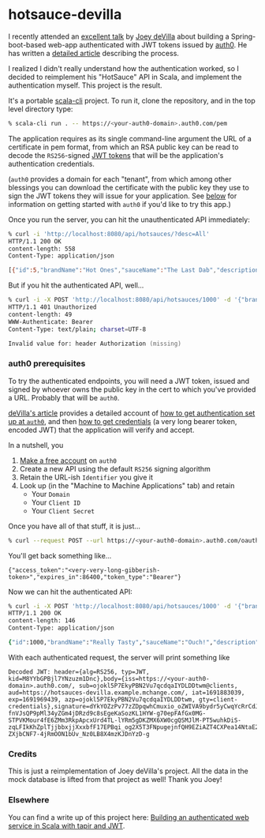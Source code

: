 # hotsauce-devilla

I recently attended an [excellent talk](https://www.meetup.com/tampa-jug/events/295033023/)
by [Joey deVilla](https://www.globalnerdy.com/) 
about building a Spring-boot-based web-app authenticated with JWT tokens issued by [auth0](https://auth0.com/).
He has written a [detailed article](https://auth0.com/blog/build-and-secure-an-api-with-spring-boot/) describing the process.

I realized I didn't really understand how the authentication worked, so I decided
to reimplement his "HotSauce" API in Scala, and implement the authentication myself.
This project is the result.

It's a portable [scala-cli](https://scala-cli.virtuslab.org/) project.
To run it, clone the repository, and in the top level directory type:

```zsh
% scala-cli run . -- https://<your-auth0-domain>.auth0.com/pem
```

The application requires as its single command-line argument
the URL of a certificate in pem format, from which an RSA public
key can be read to decode the `RS256`-signed [JWT tokens](https://jwt.io/)
that will be the application's authentication credentials.

(`auth0` provides a domain for each "tenant", from which among other blessings
you can download the certificate with the public key they use to
sign the JWT tokens they will issue for your application. See [below](#auth0-prerequisites)
for information on getting started with `auth0` if you'd like to try this app.)

Once you run the server, you can hit the unauthenticated
API immediately:

```zsh
% curl -i 'http://localhost:8080/api/hotsauces/?desc=All'
HTTP/1.1 200 OK
content-length: 558
Content-Type: application/json

[{"id":5,"brandName":"Hot Ones","sauceName":"The Last Dab","description":"More than simple mouth burn, Pepper X singes your soul. Starting with a pleasant burn in the mouth, the heat passes quickly, lulling you into a false confidence. You take another bite, enjoying the mustard and spice flavours. This would be great on jerk chicken, or Indian food! But then, WHAM! All of a sudden your skin goes cold and your stomach goes hot, and you realize the power of X.","url":"https://www.saucemania.com.au/hot-ones-the-last-dab-hot-sauce-148ml/","heat":1000000}]
```

But if you hit the authenticated API, well...

```zsh
% curl -i -X POST 'http://localhost:8080/api/hotsauces/1000' -d '{"brandName":"Really Tasty","sauceName":"Ouch!","description":"This one will hurt your mouth.","url":"https://dev.null/","heat":9000000}' 
HTTP/1.1 401 Unauthorized
content-length: 49
WWW-Authenticate: Bearer
Content-Type: text/plain; charset=UTF-8

Invalid value for: header Authorization (missing)
```

### auth0 prerequisites

To try the authenticated endpoints, you will need a JWT token, issued and signed by
whoever owns the public key in the cert to which you've provided a URL.
Probably that will be `auth0`.

[deVilla's article](https://auth0.com/blog/build-and-secure-an-api-with-spring-boot/) provides a detailed account of 
[how to get authentication set up at `auth0`](https://auth0.com/blog/build-and-secure-an-api-with-spring-boot/#Setting-Up-API-Authentication-on-the-Auth0-Side),
and then [how to get credentials](https://auth0.com/blog/build-and-secure-an-api-with-spring-boot/#Trying-Out-the-Secured-API) 
(a very long bearer token, encoded JWT) that the application will verify and accept.

In a nutshell, you 

1. [Make a free account](https://auth0.com/signup) on `auth0`
2. Create a new API using the default `RS256` signing algorithm
3. Retain the URL-ish `Identifier` you give it
4. Look up (in the "Machine to Machine Applications" tab) and retain
   - Your `Domain`
   - Your `Client ID`
   - Your `Client Secret`

Once you have all of that stuff, it is just...

```zsh
% curl --request POST --url https://<your-auth0-domain>.auth0.com/oauth/token --header 'content-type: application/json' --data '{"client_id": "<your-client-id>","client_secret": "<your-client-secret>","audience": "<your-URL-ish-identifier>","grant_type": "client_credentials"}'
```

You'll get back something like...

```
{"access_token":"<very-very-long-gibberish-token>","expires_in":86400,"token_type":"Bearer"}
```

Now we can hit the authenticated API:

```zsh
% curl -i -X POST 'http://localhost:8080/api/hotsauces/1000' -d '{"brandName":"Really Tasty","sauceName":"Ouch!","description":"This one will hurt your mouth.","url":"https://dev.null/","heat":9000000}' -H "authorization: Bearer <very-very-long-gibberish-token>"
HTTP/1.1 200 OK
content-length: 146
Content-Type: application/json

{"id":1000,"brandName":"Really Tasty","sauceName":"Ouch!","description":"This one will hurt your mouth.","url":"https://dev.null/","heat":9000000}
```

With each authenticated request, the server will print something like
```
Decoded JWT: header={alg=RS256, typ=JWT, kid=M8YYbGPBjl7YNzuzm1Dnc},body={iss=https://<your-auth0-domain>.auth0.com/, sub=ojokl5P7EkyPBN2Vu7qcdqaIYDLDDtwm@clients, aud=https://hotsauces-devilla.example.mchange.com/, iat=1691883039, exp=1691969439, azp=ojokl5P7EkyPBN2Vu7qcdqaIYDLDDtwm, gty=client-credentials},signature=dYkYOZzPv77zZDpqwhCmuxio_oZWIVA9bydr5yCwqYcRrCdJRZW_bNzgHufI4LLM-fnVJsQP9pMl34yZGm4jDRzd9c8sEgeKaSozKL1HYW-g70epFAfGx0MG-STPVKMour4fE6ZMm3RkpApcxUrd4TL-lYRm5gDKZMX6XW0cgQSMJlM-PT5wuhkDiS-zqLFIkKhZplTjjbbxjjXxxbfF17EPBqi_og2X5T3FNpugejnfQH9EZiAZT4CXPea14NtaE2c3aZY0ivQPYn2bkoaV5WWwjGECsYP_e_HkA1rI994xv-ZXjbCNF7-4jRmOON1bUv_Nz0LB8X4mzKJDnYzD-g
```

### Credits

This is just a reimplementation of Joey deVilla's project.
All the data in the mock database is lifted from that project as well!
Thank you Joey!

### Elsewhere

You can find a write up of this project here:
[Building an authenticated web service in Scala with tapir and JWT](https://tech.interfluidity.com/2023/08/13/building-an-authenticated-web-service-in-scala-with-tapir-and-jwt/index.html).